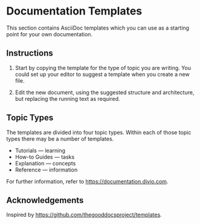 # Documentation Templates

This section contains AsciiDoc templates which you can use as a starting point for your own documentation.

## Instructions

1. Start by copying the template for the type of topic you are writing.
   You could set up your editor to suggest a template when you create a new file.

2. Edit the new document, using the suggested structure and architecture, but replacing the running text as required.

## Topic Types

The templates are divided into four topic types.
Within each of those topic types there may be a number of templates.

* Tutorials &mdash; learning
* How-to Guides &mdash; tasks
* Explanation &mdash; concepts
* Reference &mdash; information

For further information, refer to https://documentation.divio.com.

## Acknowledgements

Inspired by https://github.com/thegooddocsproject/templates.
